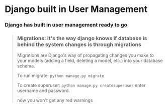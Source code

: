 # Django built in User Management

### Django has built in user management ready to go

>### Migrations: It's the way django knows if database is behind the system changes is through migrations
>
> Migrations are Django's way of propagating changes you make to your models (adding a field, deleting a model, etc.) into your database schema.
>
> To run migrate: `python manage.py migrate`
>
> To create superuser: `python manage.py createsuperuser` enter username and password.
>
> now you won't get any red warnings
